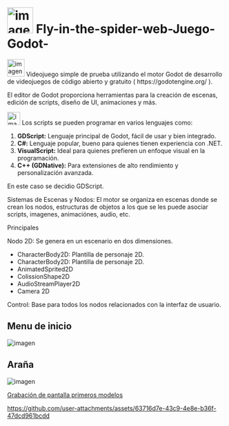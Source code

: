 <h1><img src="https://github.com/user-attachments/assets/1fa6633c-19d2-48ab-b2ad-457f788a08ee" alt="imagen" width="60"/> Fly-in-the-spider-web-Juego-Godot-
 </h1>

<p align="left">
  <img src="https://github.com/user-attachments/assets/699f82e9-3a41-4dbf-bdc0-f78413b78eb9" alt="imagen" width="40"/> Videojuego simple de prueba utilizando el motor Godot de desarrollo de videojuegos de código abierto y gratuito ( https://godotengine.org/ ).
</p>

 
 El editor de Godot proporciona herramientas para la creación de escenas, edición de scripts, diseño de UI, animaciones y más.
 
<p align="left">
  <img src="https://github.com/user-attachments/assets/4e6f6bac-473a-4c5c-973f-53c844f972a1" alt="imagen" width="30"/> Los scripts se pueden programar en varios lenguajes como: 
</p>

 
 <ol>
  <li>
    <strong>GDScript:</strong> Lenguaje principal de Godot, fácil de usar y bien integrado.
  </li>
  <li>
    <strong>C#:</strong> Lenguaje popular, bueno para quienes tienen experiencia con .NET.
  </li>
  <li>
    <strong>VisualScript:</strong> Ideal para quienes prefieren un enfoque visual en la programación.
  </li>
  <li>
    <strong>C++ (GDNative):</strong> Para extensiones de alto rendimiento y personalización avanzada.
  </li>
</ol>


En este caso se decidio GDScript.

Sistemas de Escenas y Nodos: El motor se organiza en escenas donde se crean los nodos, estructuras de objetos a los que se les puede asociar scripts, imagenes, animaciónes, audio, etc. 

Principales

Nodo 2D: Se genera en un escenario en dos dimensiones.

<ul>
  <li> CharacterBody2D: Plantilla de personaje 2D.</li>
  <li>CharacterBody2D: Plantilla de personaje 2D.</li>
  <li>AnimatedSprited2D</li>
  <li>ColissionShape2D</li>
  <li>AudioStreamPlayer2D</li>
  <li>Camera 2D</li>
</ul>

Control: Base para todos los nodos relacionados con la interfaz de usuario.

<h2>Menu de inicio</h2>

![imagen](https://github.com/user-attachments/assets/1183e69f-1a17-4bc9-89c8-5a629d249995)


<h2>Araña</h2>

![imagen](https://github.com/user-attachments/assets/5b3fe5f3-ad05-45c0-95ad-2ef9c7c3c336)



[Grabación de pantalla primeros modelos](https://github.com/user-attachments/assets/1719485c-1b15-4a38-bd3c-e42635c68205)






https://github.com/user-attachments/assets/63716d7e-43c9-4e8e-b36f-47dcd961bcdd



